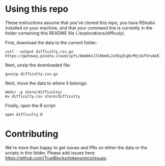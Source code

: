 # Using this repo

These instructions assume that you've cloned this repo, you have RStudio installed on your machine, and that your command line 
is currently in the folder containing this README file (./explorations/difficuly).

First, download the data to the current folder:

```
curl --output difficulty.csv.gz https://gateway.pinata.cloud/ipfs/QmdmkCJ7iRbmSLJzhEq3Cg6cPQj3oFStvAoE3G1rbhgmUw
```

Next, unzip the downloaded file:

```
gunzip difficulty.csv.gz
```

Next, move the data to where it belongs:

```
mkdir -p store/difficulty/
mv difficulty.csv store/difficulty
```

Finally, open the R script:

```
open difficulty.R
```

# Contributing

We're more than happy to get issues and PRs on either the data or the scripts in this folder. Please add issues here: https://github.com/TrueBlocks/tokenomics/issues.
